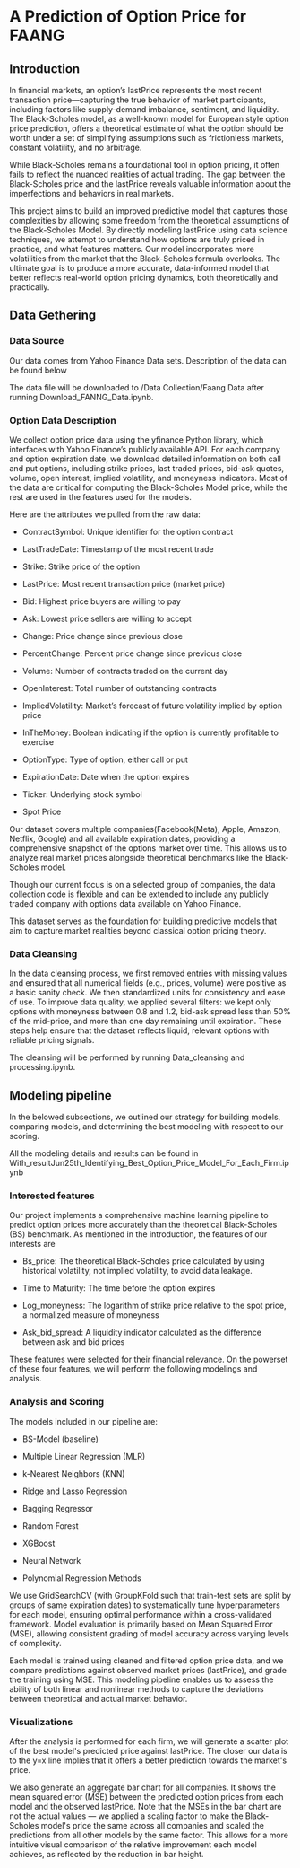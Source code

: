 # A Prediction of Option Price for FAANG
## Introduction
In financial markets, an option’s lastPrice represents the most recent transaction price—capturing the true behavior of market participants, including factors like supply-demand imbalance, sentiment, and liquidity. The Black-Scholes model, as a well-known model for European style option price prediction, offers a theoretical estimate of what the option should be worth under a set of simplifying assumptions such as frictionless markets, constant volatility, and no arbitrage.

While Black-Scholes remains a foundational tool in option pricing, it often fails to reflect the nuanced realities of actual trading. The gap between the Black-Scholes price and the lastPrice reveals valuable information about the imperfections and behaviors in real markets.

This project aims to build an improved predictive model that captures those complexities by allowing some freedom from the theoretical assumptions of the Black-Scholes Model. By directly modeling lastPrice using data science techniques, we attempt to understand how options are truly priced in practice, and what features matters. Our model incorporates more volatilities from the market that the Black-Scholes formula overlooks. The ultimate goal is to produce a more accurate, data-informed model that better reflects real-world option pricing dynamics, both theoretically and practically.

## Data Gethering
### Data Source
Our data comes from Yahoo Finance Data sets. Description of the data can be found below

The data file will be downloaded to /Data Collection/Faang Data after running Download_FANNG_Data.ipynb.

### Option Data Description
We collect option price data using the yfinance Python library, which interfaces with Yahoo Finance’s publicly available API. For each company and option expiration date, we download detailed information on both call and put options, including strike prices, last traded prices, bid-ask quotes, volume, open interest, implied volatility, and moneyness indicators. Most of the data are critical for computing the Black-Scholes Model price, while the rest are used in the features used for the models.

Here are the attributes we pulled from the raw data:

- ContractSymbol: Unique identifier for the option contract

- LastTradeDate: Timestamp of the most recent trade

- Strike: Strike price of the option

- LastPrice: Most recent transaction price (market price)

- Bid: Highest price buyers are willing to pay

- Ask: Lowest price sellers are willing to accept

- Change: Price change since previous close

- PercentChange: Percent price change since previous close

- Volume: Number of contracts traded on the current day

- OpenInterest: Total number of outstanding contracts

- ImpliedVolatility: Market’s forecast of future volatility implied by option price

- InTheMoney: Boolean indicating if the option is currently profitable to exercise

- OptionType: Type of option, either call or put

- ExpirationDate: Date when the option expires

- Ticker: Underlying stock symbol

- Spot Price

Our dataset covers multiple companies(Facebook(Meta), Apple, Amazon, Netflix, Google) and all available expiration dates, providing a comprehensive snapshot of the options market over time. This allows us to analyze real market prices alongside theoretical benchmarks like the Black-Scholes model.

Though our current focus is on a selected group of companies, the data collection code is flexible and can be extended to include any publicly traded company with options data available on Yahoo Finance.

This dataset serves as the foundation for building predictive models that aim to capture market realities beyond classical option pricing theory.

### Data Cleansing

In the data cleansing process, we first removed entries with missing values and ensured that all numerical fields (e.g., prices, volume) were positive as a basic sanity check. We then standardized units for consistency and ease of use. To improve data quality, we applied several filters: we kept only options with moneyness between 0.8 and 1.2, bid-ask spread less than 50% of the mid-price, and more than one day remaining until expiration. These steps help ensure that the dataset reflects liquid, relevant options with reliable pricing signals.

The cleansing will be performed by running Data_cleansing and processing.ipynb.

## Modeling pipeline

In the belowed subsections, we outlined our strategy for building models, comparing models, and determining the best modeling with respect to our scoring.

All the modeling details and results can be found in With_resultJun25th_Identifying_Best_Option_Price_Model_For_Each_Firm.ipynb

### Interested features

Our project implements a comprehensive machine learning pipeline to predict option prices more accurately than the theoretical Black-Scholes (BS) benchmark. As mentioned in the introduction, the features of our interests are

- Bs_price: The theoretical Black-Scholes price calculated by using historical volatility, not implied volatility, to avoid data leakage.

- Time to Maturity: The time before the option expires
  
- Log_moneyness: The logarithm of strike price relative to the spot price, a normalized measure of moneyness

- Ask_bid_spread: A liquidity indicator calculated as the difference between ask and bid prices

These features were selected for their financial relevance. On the powerset of these four features, we will perform the following modelings and analysis.

### Analysis and Scoring

The models included in our pipeline are:

- BS-Model (baseline)

- Multiple Linear Regression (MLR)

- k-Nearest Neighbors (KNN)

- Ridge and Lasso Regression

- Bagging Regressor

- Random Forest

- XGBoost

- Neural Network

- Polynomial Regression Methods

We use GridSearchCV (with GroupKFold such that train-test sets are split by groups of same expiration dates) to systematically tune hyperparameters for each model, ensuring optimal performance within a cross-validated framework. Model evaluation is primarily based on Mean Squared Error (MSE), allowing consistent grading of model accuracy across varying levels of complexity.

Each model is trained using cleaned and filtered option price data, and we compare predictions against observed market prices (lastPrice), and grade the training using MSE. This modeling pipeline enables us to assess the ability of both linear and nonlinear methods to capture the deviations between theoretical and actual market behavior.

### Visualizations
After the analysis is performed for each firm, we will generate a scatter plot of the best model's predicted price against lastPrice. The closer our data is to the y=x line implies that it offers a better prediction towards the market's price. 

We also generate an aggregate bar chart for all companies. It shows the mean squared error (MSE) between the predicted option prices from each model and the observed lastPrice. Note that the MSEs in the bar chart are not the actual values — we applied a scaling factor to make the Black-Scholes model's price the same across all companies and scaled the predictions from all other models by the same factor. This allows for a more intuitive visual comparison of the relative improvement each model achieves, as reflected by the reduction in bar height.












